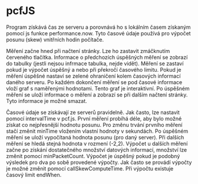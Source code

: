 # pcfJS

Program získává čas ze serveru a porovnává ho s lokálním časem získaným pomocí js funkce performance.now. Tyto časové údaje používá pro výpočet posunu (skew) vnitřních hodin počítače.

Měření začne hned při načtení stránky. Lze ho zastavit zmáčknutím červeného tlačítka. Informace o předchozích úspěšných měření se zobrazí do tabulky (jestli nejsou infrmace tabulka, nejde vidět). Měření se zastaví pokud je výpočet úspěšný a nebo při překročí časového limitu. Pokud je měření úspěšné nastaví se zelené ohraničení kolem časových informací daného serveru. Po každém dokončení měření se pod časové informace vloží graf s naměřenými hodnotami. Tento graf je interaktivní. Po úspěšném měření se uloží informace o měření a zobrazí se při dalším načtení stránky. Tyto informace je možné smazat.

Časové údaje se získávají ze serverů pravidelně. Jak často, lze nastavit pomocí intervalTime v pcf.js. První měření probíhá déle, aby bylo možné získat co nejpřesnější hodnotu posunu. Pro změnu trvání prvního měření stačí změnit minTime vložením vlastní hodnoty v sekundách. Po úspěšném měření se uloží vypočítaná hodnota posunu (pro daný server). Při dalších měření se hledá stejná hodnota v rozmení (-2,2). Výpočet u dalších měření začne po získání dostatečného množství datových informací, množství lze změnit pomocí minPacketCount.  Výpočet je úspěšný pokud je podobný výsledek pro dva po sobě provedené výpočty. Jak často se provádí výpočty je možné změnit pomocí callSkewComputeTime. Při výpočtu existuje časový limit endWhen.



